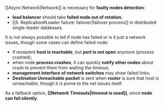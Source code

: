 [[Async Network|Network]] is necessary for **faulty nodes detection**:
- **load balancer** should take **failed node out of rotation**;
- [[5. Replication#Leader failure: failover|failover process]] in distributed single-leader databases.

It is not always possible to tell if node has failed or is it just a network issues, though some cases can define failed node:
- if recepient **host is reachable**, but **port is not open** anymore (process crashed);
- when node **process crashes**, it can quickly **notify other nodes** about crash to prevent them from waiting the timeout;
- **management interface of network switches** may show failed links;
- **Destination Unreachable packet** is sent when **router** is sure that host is unreachable, though it is prone to the net issues itself.

As a fallback option, **[[Network Timeouts|timeout is used]]**, since **node can fail silently**.
